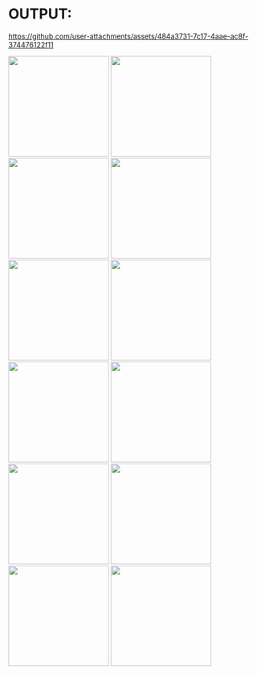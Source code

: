 
# OUTPUT:

https://github.com/user-attachments/assets/484a3731-7c17-4aae-ac8f-374476122f11

<img src="https://github.com/user-attachments/assets/e543a155-16a3-477b-a45a-0665a845b381" width="200px">
<img src="https://github.com/user-attachments/assets/95bd6d53-7631-43f6-9ac5-2f1b0916ada1" width="200px">
<img src="https://github.com/user-attachments/assets/a354d123-5a97-4f56-80aa-058a154d5a20" width="200px">
<img src="https://github.com/user-attachments/assets/62229346-6898-4ea8-9f5c-74589bca39f0" width="200px">
<img src= "https://github.com/user-attachments/assets/789eaf94-7249-4b16-92dc-906cda262f9f " width="200px">
<img src= "https://github.com/user-attachments/assets/808eb70b-e7d9-4612-8706-b472a96d68b2" width="200px">
<img src= "https://github.com/user-attachments/assets/c835fffd-7db6-4dff-b434-a612c4c059f1" width="200px">
<img src= "https://github.com/user-attachments/assets/7652c9a3-1190-4844-909f-ed7325dcd45b" width="200px">
<img src= "https://github.com/user-attachments/assets/727354ab-059c-44a1-813c-42e2e2ba35ed" width="200px">
<img src= "https://github.com/user-attachments/assets/55d7cc26-26b4-4331-8ba1-fbfcd59c4cf5" width="200px">
<img src= "https://github.com/user-attachments/assets/ab3f8688-edd2-475a-bbf0-2dd8cb093bef" width="200px">
<img src= "https://github.com/user-attachments/assets/a4bcf592-0cc3-4df2-9d05-2e6e5f1e78ee" width="200px">

